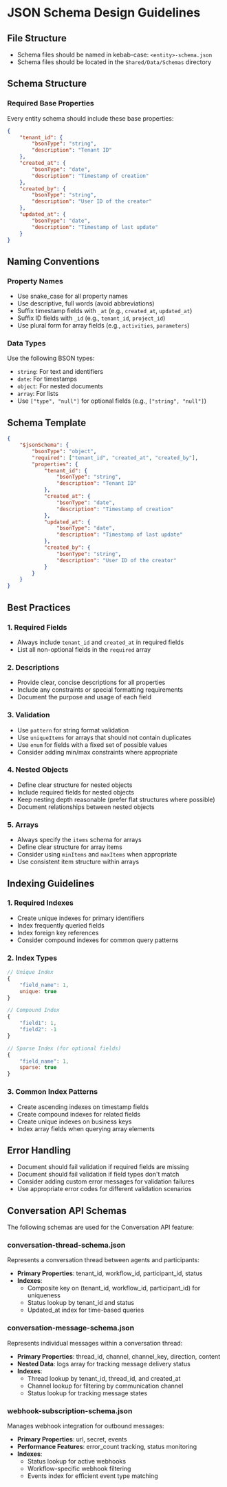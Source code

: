# JSON Schema Design Guidelines

## File Structure

- Schema files should be named in kebab-case: `<entity>-schema.json`
- Schema files should be located in the `Shared/Data/Schemas` directory

## Schema Structure

### Required Base Properties

Every entity schema should include these base properties:

```json
{
    "tenant_id": {
        "bsonType": "string",
        "description": "Tenant ID"
    },
    "created_at": {
        "bsonType": "date",
        "description": "Timestamp of creation"
    },
    "created_by": {
        "bsonType": "string",
        "description": "User ID of the creator"
    },
    "updated_at": {
        "bsonType": "date",
        "description": "Timestamp of last update"
    }
}
```

## Naming Conventions

### Property Names

- Use snake_case for all property names
- Use descriptive, full words (avoid abbreviations)
- Suffix timestamp fields with `_at` (e.g., `created_at`, `updated_at`)
- Suffix ID fields with `_id` (e.g., `tenant_id`, `project_id`)
- Use plural form for array fields (e.g., `activities`, `parameters`)

### Data Types

Use the following BSON types:

- `string`: For text and identifiers
- `date`: For timestamps
- `object`: For nested documents
- `array`: For lists
- Use `["type", "null"]` for optional fields (e.g., `["string", "null"]`)

## Schema Template

```json
{
    "$jsonSchema": {
        "bsonType": "object",
        "required": ["tenant_id", "created_at", "created_by"],
        "properties": {
            "tenant_id": {
                "bsonType": "string",
                "description": "Tenant ID"
            },
            "created_at": {
                "bsonType": "date",
                "description": "Timestamp of creation"
            },
            "updated_at": {
                "bsonType": "date",
                "description": "Timestamp of last update"
            },
            "created_by": {
                "bsonType": "string",
                "description": "User ID of the creator"
            }
        }
    }
}
```

## Best Practices

### 1. Required Fields

- Always include `tenant_id` and `created_at` in required fields
- List all non-optional fields in the `required` array

### 2. Descriptions

- Provide clear, concise descriptions for all properties
- Include any constraints or special formatting requirements
- Document the purpose and usage of each field

### 3. Validation

- Use `pattern` for string format validation
- Use `uniqueItems` for arrays that should not contain duplicates
- Use `enum` for fields with a fixed set of possible values
- Consider adding min/max constraints where appropriate

### 4. Nested Objects

- Define clear structure for nested objects
- Include required fields for nested objects
- Keep nesting depth reasonable (prefer flat structures where possible)
- Document relationships between nested objects

### 5. Arrays

- Always specify the `items` schema for arrays
- Define clear structure for array items
- Consider using `minItems` and `maxItems` when appropriate
- Use consistent item structure within arrays

## Indexing Guidelines

### 1. Required Indexes

- Create unique indexes for primary identifiers
- Index frequently queried fields
- Index foreign key references
- Consider compound indexes for common query patterns

### 2. Index Types

```javascript
// Unique Index
{
    "field_name": 1,
    unique: true
}

// Compound Index
{
    "field1": 1,
    "field2": -1
}

// Sparse Index (for optional fields)
{
    "field_name": 1,
    sparse: true
}
```

### 3. Common Index Patterns

- Create ascending indexes on timestamp fields
- Create compound indexes for related fields
- Create unique indexes on business keys
- Index array fields when querying array elements

## Error Handling

- Document should fail validation if required fields are missing
- Document should fail validation if field types don't match
- Consider adding custom error messages for validation failures
- Use appropriate error codes for different validation scenarios

## Conversation API Schemas

The following schemas are used for the Conversation API feature:

### conversation-thread-schema.json

Represents a conversation thread between agents and participants:

- **Primary Properties**: tenant_id, workflow_id, participant_id, status
- **Indexes**: 
  - Composite key on (tenant_id, workflow_id, participant_id) for uniqueness
  - Status lookup by tenant_id and status
  - Updated_at index for time-based queries

### conversation-message-schema.json

Represents individual messages within a conversation thread:

- **Primary Properties**: thread_id, channel, channel_key, direction, content
- **Nested Data**: logs array for tracking message delivery status
- **Indexes**:
  - Thread lookup by tenant_id, thread_id, and created_at
  - Channel lookup for filtering by communication channel
  - Status lookup for tracking message states

### webhook-subscription-schema.json

Manages webhook integration for outbound messages:

- **Primary Properties**: url, secret, events
- **Performance Features**: error_count tracking, status monitoring
- **Indexes**:
  - Status lookup for active webhooks
  - Workflow-specific webhook filtering
  - Events index for efficient event type matching
